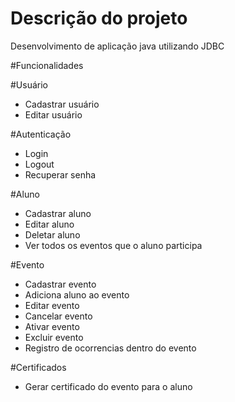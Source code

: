 # Descrição do projeto

Desenvolvimento de aplicação java utilizando JDBC

#Funcionalidades

#Usuário
- Cadastrar usuário
- Editar usuário

#Autenticação
- Login
- Logout
- Recuperar senha

#Aluno
- Cadastrar aluno
- Editar aluno
- Deletar aluno
- Ver todos os eventos que o aluno participa

#Evento
- Cadastrar evento
- Adiciona aluno ao evento
- Editar evento
- Cancelar evento
- Ativar evento
- Excluir evento
- Registro de ocorrencias dentro do evento

#Certificados
- Gerar certificado do evento para o aluno
